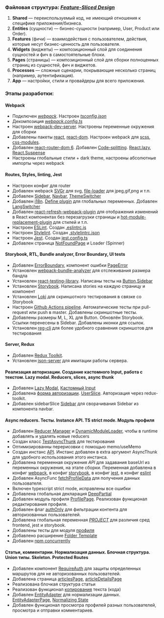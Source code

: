 ### Файловая структура: [_Feature-Sliced Design_](https://feature-sliced.design/ru/)

1. **Shared** — переиспользуемый код, не имеющий отношения к специфике приложения/бизнеса.
2. **Entities** (сущности) — бизнес-сущности (например, User, Product или Order).
3. **Features** (фичи) — взаимодействия с пользователем, действия, которые несут бизнес-ценность для пользователя.
4. **Widgets** (виджеты) — композиционный слой для соединения сущностей и фич в самостоятельные блоки.
5. **Pages** (страницы) — композиционный слой для сборки полноценных страниц из сущностей, фич и виджетов.
6. **Processes** — сложные сценарии, покрывающие несколько страниц (например, аутентификация).
7. **App** — настройки, стили и провайдеры для всего приложения.

### Этапы разработки:

#### Webpack

-   Подключен [_webpack_](https://webpack.js.org/). Настроен _[tsconfig.json](tsconfig.json)_
-   Декомпозиция _[webpack.config.ts](webpack.config.ts)_
-   Настроен [webpack-dev-server](https://webpack.js.org/configuration/dev-server/). Настроены переменные окружения для сборки
-   Добавлены пакеты [react](https://ru.reactjs.org), [react-dom](https://ru.reactjs.org/docs/react-dom.html). Настроен webpack для [scss](https://sass-scss.ru), [css-modules](https://github.com/css-modules/css-modules).
-   Добавлен [react-router-dom 6](https://reactrouter.com/en/v6.3.0/getting-started/overview). Добавлен [Code-splitting](https://reactjs.org/docs/code-splitting.html). [React.lazy](https://reactjs.org/docs/code-splitting.html#reactlazy), [React.Suspense](https://reactjs.org/docs/react-api.html#reactsuspense)
-   Настроены глобальные стили + dark theme, настроены абсолютные импорты через webpack

#### Routes, Styles, linting, Jest

-   Настроен конфиг для router
-   Добавлен webpack [SVGr](https://www.npmjs.com/package/@svgr/webpack) для svg, [file-loader](https://v4.webpack.js.org/loaders/file-loader/) для jpeg,gif,png и т.п.
-   Добавлен [Sidebar](src/widgets/Sidebar/ui/Sidebar/Sidebar.tsx), [Navbar](src/widgets/navbar/ui/Navbar.tsx), [ThemeSwitcher](src/shared/ui/ThemeSwitcher/ui/ThemeSwitcher.tsx)
-   Добавлен [i18n](https://react.i18next.com/). [Define plugin](https://webpack.js.org/plugins/define-plugin/) для глобальных переменных. Добавлен [LangSwitcher](src/shared/ui/LangSwitcher/LangSwitcher.tsx)
-   Добавлен [react-refresh-webpack-plugin](https://www.npmjs.com/package/@pmmmwh/react-refresh-webpack-plugin) для отображения изменений в React компонентах без перезагрузки страницы и [hot-module-replacement-plugin](https://webpack.js.org/plugins/hot-module-replacement-plugin/) для стилей и т.п.
-   Настроен [ESLint](https://eslint.org/). Создан [.eslintrc.js](.eslintrc.js)
-   Настроен [Stylelint](https://stylelint.io/). Создан [.stylelintrc.json](.stylelintrc.json)
-   Настроен [Jest](https://jestjs.io/ru/). Создан [jest.config.ts](./config/jest/jest.config.ts)
-   Добавлен страница [NotFoundPage](src/pages/NotFoundPage/ui/NotFoundPage.tsx) и Loader (Spinner)

#### Storybook, RTL, Bundle analyzer, Error Boundary, UI tests

-   Добавлен [ErrorBoundary](src/app/providers/ErrorBoundary/ui/ErrorBoundary.tsx), компонент ошибки [PageError](src/widgets/PageError/ui/PageError.tsx)
-   Установлен [webpack-bundle-analyzer](https://github.com/webpack-contrib/webpack-bundle-analyzer) для отслеживания размера бандла
-   Установлен [react-testing-library](https://testing-library.com/docs/react-testing-library/intro/). Написаны тесты на [Button](./src/shared/ui/Button/Button.test.tsx),[Sidebar](./src/widgets/Sidebar/ui/Sidebar/Sidebar.test.tsx)
-   Установлен [Storybook](https://storybook.js.org/docs/react/get-started/introduction). Написана stories на каждую страницу и компонент
-   Установлен [Loki](https://loki.js.org/getting-started.html) для скриншотного тестирования в связке со Storybook
-   Настроен [Github Actions pipeline](.github/workflows/main.yaml). Автоматические тесты при pull-request или push в master. Добавлены скриншотные тесты.
-   Добавлены размеры M, L, XL для Button. Обновлён Storybook. Ссылки перенесены в Sidebar. Добавлены иконки для ссылок.
-   Установлен [reg-cli](https://github.com/reg-viz/reg-cli) для более удобного сравнения скриншотов для тестирования

#### Server, Redux

-   Добавлен [Redux Toolkit](https://redux-toolkit.js.org/).
-   Установлен [json-server](https://www.npmjs.com/package/json-server) для имитации работы cервера.

#### Реализация авторизации. Создание кастомного Input, работа с текстом. Lazy modal. Reducers, slices, async thunk

-   Добавлен [Lazy Modal](src/shared/ui/Modal/Modal.tsx), [Кастомный Input](src/shared/ui/Input/Input.tsx)
-   Добавлена [форма авторизации](src/features/AuthByUsername/ui/LoginForm/LoginForm.tsx). [UserSlice](src/entities/User/model/slice/userSlice.tsx). Авторизация через redux-toolkit.
-   Добавлен sidebarSlice [Sidebar](src/entities/Sidebar/model/slice/sidebarSlice.tsx) для сворачивания Sidebar из компонента navbar.

#### Async reducers. Тесты. Instance API. TS strict mode. Модуль профиля

-   Добавлен [Reducer Manager](src/app/providers/StoreProvider/config/reducerManager.ts) и [DynamicModuleLoader](src/shared/lib/components/DynamicModuleLoader/DynamicModuleLoader.tsx), чтобы в runtime добавлять и удалять новые reducers
-   Создан класс [TestAsyncThunk](src/shared/lib/tests/TestAsyncThunk/TestAsyncThunk.tsx) для тестирования
-   Оптимизированны перерисовки с помощью memo/useMemo
-   Создан инстанс [API](src/shared/api/api.ts). Инстанс добавлен в extra аргумент AsyncThunk для удобного использования этого инстанса.
-   Добавлена переменная окружения _API_ для задавания baseUrl из переменных окружения, на этапе сборки. Переменная добавлена в конфиг [webpack](config/build/buildPlugins.ts), в конфиг [storybook](config/storybook/webpack.config.ts), в конфиг [jest](config/jest/jest.config.ts), в конфиг [eslint](.eslintrc.js)
-   Добавлен AsyncFunc [fetchProfileData](src/entities/Profile/model/services/fetchProfileData/fetchProfileData.ts) для получения данных пользователя.
-   Включен typescript strict mode, исправлены все ошибки
-   Добавлена глобальная декларация [DeepPartial](src/app/types/global.d.ts)
-   Добавлен модуль профиля [ProfilePage](src/pages/ProfilePage/ui/ProfilePage.tsx). Реализован функционал редактирования профиля.
-   Добавлен флаг [authOnly](src/shared/config/routeConfig/routeConfig.tsx) для фильтрации контента для авторизованных пользователей.
-   Добавлена глобальная переменная [_PROJECT_](webpack.config.ts) для различия сред frontend, jest и storybook.
-   Добавлены тесты для модуля [профиля](src/entities/Profile/ui/ProfileCard/ProfileCard.tsx)
-   Добавлено расширение [Folder Template](https://github.com/Huuums/vscode-folder-templates)
-   Добавлен [npm concurrently](https://www.npmjs.com/package/concurrently)

#### Статьи, комментарии. Нормализация данных. Блочная структура. Union типы. Skeleton. Protected Routes

-   Добавлен компонент [RequireAuth](src/app/providers/router/ui/RequireAuth.tsx) для защиты определенных маршрутов для не авторизованных пользователей.
-   Добавлена страница [articlesPage](src/pages/ArticlesPage/ui/ArticlesPage/ArticlesPage.tsx), [articleDetailsPage](src/pages/ArticleDetailsPage/ui/ArticleDetailsPage/ArticleDetailsPage.tsx)
-   Реализована блочкая структура статьи
-   Реализован функционал [копирования](src/shared/ui/Code/Code.tsx) текста (кода)
-   Добавлен [EntityAdapter](src/pages/ArticleDetailsPage/model/slice/articleDetailsCommentsSlice.ts) для нормализации данных. [EntityAdapterPage](https://redux-toolkit.js.org/api/createEntityAdapter), [Normalizing State](https://redux.js.org/usage/structuring-reducers/normalizing-state-shape)
-   Добавлен функционал просмотра профилей разных пользователей, просмотра и отправки комментариев.
